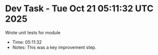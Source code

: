 # Dev Task - Tue Oct 21 05:11:32 UTC 2025
Wrote unit tests for module
- Time: 05:11:32
- Notes: This was a key improvement step.
